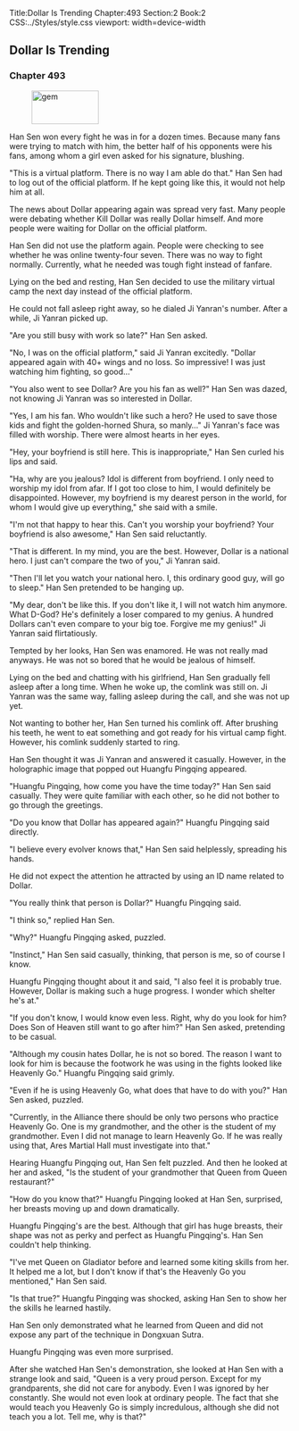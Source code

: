 Title:Dollar Is Trending 
Chapter:493 
Section:2 
Book:2 
CSS:../Styles/style.css 
viewport: width=device-width
  
## Dollar Is Trending
### Chapter 493
  
<figure>
	<img src="../Images/gem.gif" alt="gem" id="gem" width="120" height="60" />
</figure>
  

  
Han Sen won every fight he was in for a dozen times. Because many fans were trying to match with him, the better half of his opponents were his fans, among whom a girl even asked for his signature, blushing.

"This is a virtual platform. There is no way I am able do that." Han Sen had to log out of the official platform. If he kept going like this, it would not help him at all.

The news about Dollar appearing again was spread very fast. Many people were debating whether Kill Dollar was really Dollar himself. And more people were waiting for Dollar on the official platform.

Han Sen did not use the platform again. People were checking to see whether he was online twenty-four seven. There was no way to fight normally. Currently, what he needed was tough fight instead of fanfare.

Lying on the bed and resting, Han Sen decided to use the military virtual camp the next day instead of the official platform.

He could not fall asleep right away, so he dialed Ji Yanran's number. After a while, Ji Yanran picked up.

"Are you still busy with work so late?" Han Sen asked.

"No, I was on the official platform," said Ji Yanran excitedly. "Dollar appeared again with 40+ wings and no loss. So impressive! I was just watching him fighting, so good…"

"You also went to see Dollar? Are you his fan as well?" Han Sen was dazed, not knowing Ji Yanran was so interested in Dollar.

"Yes, I am his fan. Who wouldn't like such a hero? He used to save those kids and fight the golden-horned Shura, so manly…" Ji Yanran's face was filled with worship. There were almost hearts in her eyes.

"Hey, your boyfriend is still here. This is inappropriate," Han Sen curled his lips and said.

"Ha, why are you jealous? Idol is different from boyfriend. I only need to worship my idol from afar. If I got too close to him, I would definitely be disappointed. However, my boyfriend is my dearest person in the world, for whom I would give up everything," she said with a smile.

"I'm not that happy to hear this. Can't you worship your boyfriend? Your boyfriend is also awesome," Han Sen said reluctantly.

"That is different. In my mind, you are the best. However, Dollar is a national hero. I just can't compare the two of you," Ji Yanran said.

"Then I'll let you watch your national hero. I, this ordinary good guy, will go to sleep." Han Sen pretended to be hanging up.

"My dear, don't be like this. If you don't like it, I will not watch him anymore. What D-God? He's definitely a loser compared to my genius. A hundred Dollars can't even compare to your big toe. Forgive me my genius!" Ji Yanran said flirtatiously.

Tempted by her looks, Han Sen was enamored. He was not really mad anyways. He was not so bored that he would be jealous of himself.

Lying on the bed and chatting with his girlfriend, Han Sen gradually fell asleep after a long time. When he woke up, the comlink was still on. Ji Yanran was the same way, falling asleep during the call, and she was not up yet.

Not wanting to bother her, Han Sen turned his comlink off. After brushing his teeth, he went to eat something and got ready for his virtual camp fight. However, his comlink suddenly started to ring.

Han Sen thought it was Ji Yanran and answered it casually. However, in the holographic image that popped out Huangfu Pingqing appeared.

"Huangfu Pingqing, how come you have the time today?" Han Sen said casually. They were quite familiar with each other, so he did not bother to go through the greetings.

"Do you know that Dollar has appeared again?" Huangfu Pingqing said directly.

"I believe every evolver knows that," Han Sen said helplessly, spreading his hands.

He did not expect the attention he attracted by using an ID name related to Dollar.

"You really think that person is Dollar?" Huangfu Pingqing said.

"I think so," replied Han Sen.

"Why?" Huangfu Pingqing asked, puzzled.

"Instinct," Han Sen said casually, thinking, that person is me, so of course I know.

Huangfu Pingqing thought about it and said, "I also feel it is probably true. However, Dollar is making such a huge progress. I wonder which shelter he's at."

"If you don't know, I would know even less. Right, why do you look for him? Does Son of Heaven still want to go after him?" Han Sen asked, pretending to be casual.

"Although my cousin hates Dollar, he is not so bored. The reason I want to look for him is because the footwork he was using in the fights looked like Heavenly Go." Huangfu Pingqing said grimly.

"Even if he is using Heavenly Go, what does that have to do with you?" Han Sen asked, puzzled.

"Currently, in the Alliance there should be only two persons who practice Heavenly Go. One is my grandmother, and the other is the student of my grandmother. Even I did not manage to learn Heavenly Go. If he was really using that, Ares Martial Hall must investigate into that."

Hearing Huangfu Pingqing out, Han Sen felt puzzled. And then he looked at her and asked, "Is the student of your grandmother that Queen from Queen restaurant?"

"How do you know that?" Huangfu Pingqing looked at Han Sen, surprised, her breasts moving up and down dramatically.

Huangfu Pingqing's are the best. Although that girl has huge breasts, their shape was not as perky and perfect as Huangfu Pingqing's. Han Sen couldn't help thinking.

"I've met Queen on Gladiator before and learned some kiting skills from her. It helped me a lot, but I don't know if that's the Heavenly Go you mentioned," Han Sen said.

"Is that true?" Huangfu Pingqing was shocked, asking Han Sen to show her the skills he learned hastily.

Han Sen only demonstrated what he learned from Queen and did not expose any part of the technique in Dongxuan Sutra.

Huangfu Pingqing was even more surprised.

After she watched Han Sen's demonstration, she looked at Han Sen with a strange look and said, "Queen is a very proud person. Except for my grandparents, she did not care for anybody. Even I was ignored by her constantly. She would not even look at ordinary people. The fact that she would teach you Heavenly Go is simply incredulous, although she did not teach you a lot. Tell me, why is that?"